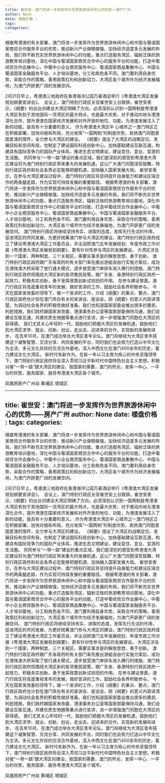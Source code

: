 ```yaml
---
title: 崔世安：澳门将进一步发挥作为世界旅游休闲中心的优势——房产广州
author: None
date: 楼盘价格 : 
tags: 
categories: 
---
```

根据粤港澳的有关部署，澳门将进一步发挥作为世界旅游休闲中心和中国与葡语国家商贸合作服务平台的优势，推动新兴产业做精做强，加快经济适度多元发展的布局，我们将不断充实世界旅游休闲中心的功能，重点打造服务湾区、辐射泛珠的旅游教育培训基地，深化中国与葡语国家商贸合作中心的服务平台的功能，打造中葡经贸合作会展中心，中葡中小企业商贸服务中心、葡语国家商品集散中心、中国与葡语国家金融服务平台、人才培训基地，分工和角色各不同，澳门要利用自身优势，采取合作的策略，善用政策红利和创新动力，大湾区各个城市作为经济发展福地，为澳门开辟更广阔的发展空间。
<!-- more -->
2月21日早上，粤港澳三地政府在香港海洋公园万豪酒店举行《粤港澳大湾区发展规划纲要宣讲会》。 
会议上，澳门特别行政区长官崔世安上台致辞。崔世安表示，《纲要》的出台对建设大湾区明确了方向，必须深刻认识到一国两制是粤港澳大湾区有别于其他国际一流湾区的最大特点，也是最大优势，对于推动内地与港澳深化合作，提升港澳在国家经济发展和对外开放的地位、功能，为港澳发展注入了新的动能，是具有十分重要的意义。
作为粤港澳大湾区中 心城市之一澳门特区正在积极部署，加快对接和布局，充分发挥“一国两制”的制度优势，发扬澳门同胞爱国爱澳的情怀，全力参与大湾区的建设。 
《纲要》提出了大湾区的战略定位、发展目标和空间布局，也制定了建设国际科技创新中心，加快基础建设互联互通，构建具有国际竞争力的国际产业体系，推进生态文明建设，建设宜住、宜业、宜游的生活圈。
共同参与“一带一路”建设的重点区域，我们是深刻的感受到粤港澳大湾区建设将为澳门特别行政区带来重大的发展机遇，这让广大澳门同胞深受鼓舞。特别行政区政府和社会各界必定能够把握机遇，加快融入国家发展大局。
崔世安表示，在参与大湾区建设过程中，澳门特别行政区将坚持提升自身能力和建设区域合作的两条腿走路，作为实现可持续发展的重要路径。
根据粤港澳的有关部署，澳门将进一步发挥作为世界旅游休闲中心和中国与葡语国家商贸合作服务平台的优势，推动新兴产业做精做强，加快经济适度多元发展的布局，我们将不断充实世界旅游休闲中心的功能，重点打造服务湾区、辐射泛珠的旅游教育培训基地，深化中国与葡语国家商贸合作中心的服务平台的功能，打造中葡经贸合作会展中心，中葡中小企业商贸服务中心、葡语国家商品集散中心、中国与葡语国家金融服务平台、人才培训基地，分工和角色各不同，澳门要利用自身优势，采取合作的策略，善用政策红利和创新动力，大湾区各个城市作为经济发展福地，为澳门开辟更广阔的发展空间。
澳门特别行政区将继续坚持务实、进取的态度，发挥先行先试的作用，促进湾区的共同发展，为更好统筹澳门参与大湾区的建设，澳门特别行政区政府成立了建设粤港澳大湾区工作委员会，并主动把澳门五年发展规划、年度市政工作对接《粤港澳大湾区发展规划纲要》，更有针对性参与湾区的发展建设。
大湾区涉及到一个国家，两种制度，三个关税区，需要实事求是的解放思想，勇于创新。
澳门特别行政区政府跟广东省政府的有关部门率先推出游艇自由行实施方案后，成功在港珠澳大桥采取了放行通关模式，逐步放宽澳门单排车进入横行的措施，澳门特别行政区政府将围绕大湾区新的各项惠民政策，跟广东省、香港特别行政区政府一起努力，积极务实创新，勇于发挥政策创新试验田的作用。
在参与建设里面，澳门行政区将高度重视青年的发展，做好宣讲的工作，鼓励社会各界积极参与。
今天在国家发改委的领导下，做一个宣讲的工作，介绍《纲要》的重点、要点，澳门行政区政府也计划在澳门举办有关的宣讲会、座谈会，把《纲要》的意义内容讲清楚，为调动社会各界的积极性做好准备。我们也知道国家部委会推出很多的惠民、利民措施，我们政府跟国家发改委、港澳事务办公室等国家部委保持沟通，我们会建设互联互通，共建优质生物圈等重点进行宣讲，进一步增强澳门同胞在大湾区的获得感。
我们尤其关心年轻的一代，鼓励他们把握大湾区的发展机遇，鼓励他们到大湾区求学、就业、创新、创业，走出去、迎进来的合作，实现新的发展和进步。
在去年10月，在澳门成功举办大湾区青年论坛，澳门将继续为大湾区青年搭建这个凝聚智慧、交流分享、共同发展的平台，同时我们也会努力打造以中华文化为主流、多元文化共存的交流合作基地，深入中西文化在澳门400余年的历史，着力建设文化大湾区。
新时代有新作为，在新一年以习主席为核心的中央坚强领导下，澳门特别行政区政府将会深入贯彻习近平新时代中国特色社会主义思想，积极对接“一带一路”跟大湾区的建设，按国家的需要，澳门的所长，发挥一中心、一平台的优势，服务国家、服务粤港澳大湾区各个城市。
                        
                        
                        
                        
                                        
                    
                    
                
                    
                    
                    
                
                    
                
凤凰网房产广州站
黄埔区
增城区
	                        
	                    
	                        
	                    
---
title: 崔世安：澳门将进一步发挥作为世界旅游休闲中心的优势——房产广州
author: None
date: 楼盘价格 : 
tags: 
categories: 
---
根据粤港澳的有关部署，澳门将进一步发挥作为世界旅游休闲中心和中国与葡语国家商贸合作服务平台的优势，推动新兴产业做精做强，加快经济适度多元发展的布局，我们将不断充实世界旅游休闲中心的功能，重点打造服务湾区、辐射泛珠的旅游教育培训基地，深化中国与葡语国家商贸合作中心的服务平台的功能，打造中葡经贸合作会展中心，中葡中小企业商贸服务中心、葡语国家商品集散中心、中国与葡语国家金融服务平台、人才培训基地，分工和角色各不同，澳门要利用自身优势，采取合作的策略，善用政策红利和创新动力，大湾区各个城市作为经济发展福地，为澳门开辟更广阔的发展空间。
<!-- more -->
2月21日早上，粤港澳三地政府在香港海洋公园万豪酒店举行《粤港澳大湾区发展规划纲要宣讲会》。 
会议上，澳门特别行政区长官崔世安上台致辞。崔世安表示，《纲要》的出台对建设大湾区明确了方向，必须深刻认识到一国两制是粤港澳大湾区有别于其他国际一流湾区的最大特点，也是最大优势，对于推动内地与港澳深化合作，提升港澳在国家经济发展和对外开放的地位、功能，为港澳发展注入了新的动能，是具有十分重要的意义。
作为粤港澳大湾区中 心城市之一澳门特区正在积极部署，加快对接和布局，充分发挥“一国两制”的制度优势，发扬澳门同胞爱国爱澳的情怀，全力参与大湾区的建设。 
《纲要》提出了大湾区的战略定位、发展目标和空间布局，也制定了建设国际科技创新中心，加快基础建设互联互通，构建具有国际竞争力的国际产业体系，推进生态文明建设，建设宜住、宜业、宜游的生活圈。
共同参与“一带一路”建设的重点区域，我们是深刻的感受到粤港澳大湾区建设将为澳门特别行政区带来重大的发展机遇，这让广大澳门同胞深受鼓舞。特别行政区政府和社会各界必定能够把握机遇，加快融入国家发展大局。
崔世安表示，在参与大湾区建设过程中，澳门特别行政区将坚持提升自身能力和建设区域合作的两条腿走路，作为实现可持续发展的重要路径。
根据粤港澳的有关部署，澳门将进一步发挥作为世界旅游休闲中心和中国与葡语国家商贸合作服务平台的优势，推动新兴产业做精做强，加快经济适度多元发展的布局，我们将不断充实世界旅游休闲中心的功能，重点打造服务湾区、辐射泛珠的旅游教育培训基地，深化中国与葡语国家商贸合作中心的服务平台的功能，打造中葡经贸合作会展中心，中葡中小企业商贸服务中心、葡语国家商品集散中心、中国与葡语国家金融服务平台、人才培训基地，分工和角色各不同，澳门要利用自身优势，采取合作的策略，善用政策红利和创新动力，大湾区各个城市作为经济发展福地，为澳门开辟更广阔的发展空间。
澳门特别行政区将继续坚持务实、进取的态度，发挥先行先试的作用，促进湾区的共同发展，为更好统筹澳门参与大湾区的建设，澳门特别行政区政府成立了建设粤港澳大湾区工作委员会，并主动把澳门五年发展规划、年度市政工作对接《粤港澳大湾区发展规划纲要》，更有针对性参与湾区的发展建设。
大湾区涉及到一个国家，两种制度，三个关税区，需要实事求是的解放思想，勇于创新。
澳门特别行政区政府跟广东省政府的有关部门率先推出游艇自由行实施方案后，成功在港珠澳大桥采取了放行通关模式，逐步放宽澳门单排车进入横行的措施，澳门特别行政区政府将围绕大湾区新的各项惠民政策，跟广东省、香港特别行政区政府一起努力，积极务实创新，勇于发挥政策创新试验田的作用。
在参与建设里面，澳门行政区将高度重视青年的发展，做好宣讲的工作，鼓励社会各界积极参与。
今天在国家发改委的领导下，做一个宣讲的工作，介绍《纲要》的重点、要点，澳门行政区政府也计划在澳门举办有关的宣讲会、座谈会，把《纲要》的意义内容讲清楚，为调动社会各界的积极性做好准备。我们也知道国家部委会推出很多的惠民、利民措施，我们政府跟国家发改委、港澳事务办公室等国家部委保持沟通，我们会建设互联互通，共建优质生物圈等重点进行宣讲，进一步增强澳门同胞在大湾区的获得感。
我们尤其关心年轻的一代，鼓励他们把握大湾区的发展机遇，鼓励他们到大湾区求学、就业、创新、创业，走出去、迎进来的合作，实现新的发展和进步。
在去年10月，在澳门成功举办大湾区青年论坛，澳门将继续为大湾区青年搭建这个凝聚智慧、交流分享、共同发展的平台，同时我们也会努力打造以中华文化为主流、多元文化共存的交流合作基地，深入中西文化在澳门400余年的历史，着力建设文化大湾区。
新时代有新作为，在新一年以习主席为核心的中央坚强领导下，澳门特别行政区政府将会深入贯彻习近平新时代中国特色社会主义思想，积极对接“一带一路”跟大湾区的建设，按国家的需要，澳门的所长，发挥一中心、一平台的优势，服务国家、服务粤港澳大湾区各个城市。
                        
                        
                        
                        
                                        
                    
                    
                
                    
                    
                    
                
                    
                
凤凰网房产广州站
黄埔区
增城区
	                        
	                    
	                        
	                    
